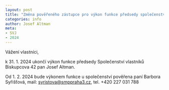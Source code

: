 ```yaml
---
layout: post
title: "Změna pověřeného zástupce pro výkon funkce předsedy společenství"
categories: info
author: Josef Altman
meta:
- SVJ
- 2024
---
```


Vážení vlastníci,

k 31. 1. 2024 ukončí výkon funkce předsedy Společenství vlastníků Biskupcova 42 pan Josef Altman.

Od 1. 2. 2024 bude výkonem funkce u společenství pověřena paní Barbora Syřišťová, mail: syristova@smppraha3.cz, tel. +420 227 031 788
